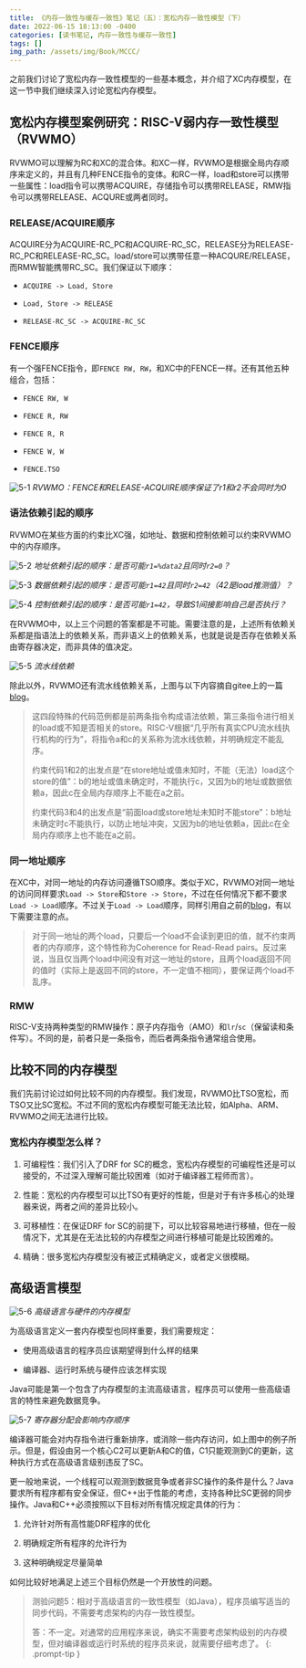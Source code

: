 ```yaml
---
title: 《内存一致性与缓存一致性》笔记（五）：宽松内存一致性模型（下）
date: 2022-06-15 18:13:00 -0400
categories: [读书笔记, 内存一致性与缓存一致性]
tags: []
img_path: /assets/img/Book/MCCC/
---
```


之前我们讨论了宽松内存一致性模型的一些基本概念，并介绍了XC内存模型，在这一节中我们继续深入讨论宽松内存模型。

## 宽松内存模型案例研究：RISC-V弱内存一致性模型（RVWMO）

RVWMO可以理解为RC和XC的混合体。和XC一样，RVWMO是根据全局内存顺序来定义的，并且有几种FENCE指令的变体。和RC一样，load和store可以携带一些属性：load指令可以携带ACQUIRE，存储指令可以携带RELEASE，RMW指令可以携带RELEASE、ACQURE或两者同时。

### RELEASE/ACQUIRE顺序

ACQUIRE分为ACQUIRE-RC_PC和ACQUIRE-RC_SC，RELEASE分为RELEASE-RC_PC和RELEASE-RC_SC。load/store可以携带任意一种ACQURE/RELEASE，而RMW智能携带RC_SC。我们保证以下顺序：

- `ACQUIRE -> Load, Store`

- `Load, Store -> RELEASE`

- `RELEASE-RC_SC -> ACQUIRE-RC_SC`

### FENCE顺序

有一个强FENCE指令，即`FENCE RW, RW`，和XC中的FENCE一样。还有其他五种组合，包括：

- `FENCE RW, W`

- `FENCE R, RW`

- `FENCE R, R`

- `FENCE W, W`

- `FENCE.TSO`

![5-1](5-1.png)
_RVWMO：FENCE和RELEASE-ACQUIRE顺序保证了r1和r2不会同时为0_

### 语法依赖引起的顺序

RVWMO在某些方面的约束比XC强，如地址、数据和控制依赖可以约束RVWMO中的内存顺序。

![5-2](5-2.png)
_地址依赖引起的顺序：是否可能`r1=%data2`且同时`r2=0`？_

![5-3](5-3.png)
_数据依赖引起的顺序：是否可能`r1=42`且同时`r2=42`（42是load推测值）？_

![5-4](5-4.png)
_控制依赖引起的顺序：是否可能`r1=42`，导致S1间接影响自己是否执行？_

在RVWMO中，以上三个问题的答案都是不可能。需要注意的是，上述所有依赖关系都是指语法上的依赖关系，而非语义上的依赖关系，也就是说是否存在依赖关系由寄存器决定，而非具体的值决定。

![5-5](5-5.png)
_流水线依赖_

除此以外，RVWMO还有流水线依赖关系，上图与以下内容摘自gitee上的一篇[blog](https://gitee.com/laokz/OS-kernel-test/blob/master/memorder/riscv.md)。

> 这四段特殊的代码范例都是前两条指令构成语法依赖，第三条指令进行相关的load或不知是否相关的store。RISC-V根据“几乎所有真实CPU流水线执行机构的行为”，将指令a和c的关系称为流水线依赖，并明确规定不能乱序。
>
> 约束代码1和2的出发点是“在store地址或值未知时，不能（无法）load这个store的值”：b的地址或值未确定时，不能执行c，又因为b的地址或数据依赖a，因此c在全局内存顺序上不能在a之前。
>
> 约束代码3和4的出发点是“前面load或store地址未知时不能store”：b地址未确定时c不能执行，以防止地址冲突，又因为b的地址依赖a，因此c在全局内存顺序上也不能在a之前。

### 同一地址顺序

在XC中，对同一地址的内存访问遵循TSO顺序。类似于XC，RVWMO对同一地址的访问同样要求`Load -> Store`和`Store -> Store`，不过在任何情况下都不要求`Load -> Load`顺序。不过关于`Load -> Load`顺序，同样引用自之前的[blog](https://gitee.com/laokz/OS-kernel-test/blob/master/memorder/riscv.md)，有以下需要注意的点。

> 对于同一地址的两个load，只要后一个load不会读到更旧的值，就不约束两者的内存顺序，这个特性称为Coherence for Read-Read pairs。反过来说，当且仅当两个load中间没有对这一地址的store，且两个load返回不同的值时（实际上是返回不同的store，不一定值不相同），要保证两个load不乱序。

### RMW

RISC-V支持两种类型的RMW操作：原子内存指令（AMO）和`lr`/`sc`（保留读和条件写）。不同的是，前者只是一条指令，而后者两条指令通常组合使用。

## 比较不同的内存模型

我们先前讨论过如何比较不同的内存模型。我们发现，RVWMO比TSO宽松，而TSO又比SC宽松。不过不同的宽松内存模型可能无法比较，如Alpha、ARM、RVWMO之间无法进行比较。

### 宽松内存模型怎么样？

1. 可编程性：我们引入了DRF for SC的概念，宽松内存模型的可编程性还是可以接受的，不过深入理解可能比较困难（如对于编译器工程师而言）。

1. 性能：宽松的内存模型可以比TSO有更好的性能，但是对于有许多核心的处理器来说，两者之间的差异比较小。

1. 可移植性：在保证DRF for SC的前提下，可以比较容易地进行移植，但在一般情况下，尤其是在无法比较的内存模型之间进行移植可能是比较困难的。

1. 精确：很多宽松内存模型没有被正式精确定义，或者定义很模糊。

## 高级语言模型

![5-6](5-6.png)
_高级语言与硬件的内存模型_

为高级语言定义一套内存模型也同样重要，我们需要规定：

- 使用高级语言的程序员应该期望得到什么样的结果

- 编译器、运行时系统与硬件应该怎样实现

Java可能是第一个包含了内存模型的主流高级语言，程序员可以使用一些高级语言的特性来避免数据竞争。

![5-7](5-7.png)
_寄存器分配会影响内存顺序_

编译器可能会对内存指令进行重新排序，或消除一些内存访问，如上图中的例子所示。但是，假设由另一个核心C2可以更新A和C的值，C1只能观测到C的更新，这种执行方式在高级语言级别违反了SC。

更一般地来说，一个线程可以观测到数据竞争或者非SC操作的条件是什么？Java要求所有程序都有安全保证，但C++出于性能的考虑，支持各种比SC更弱的同步操作。Java和C++必须按照以下目标对所有情况规定具体的行为：

1. 允许针对所有高性能DRF程序的优化

1. 明确规定所有程序的允许行为

1. 这种明确规定尽量简单

如何比较好地满足上述三个目标仍然是一个开放性的问题。

> 测验问题5：相对于高级语言的一致性模型（如Java），程序员编写适当的同步代码，不需要考虑架构的内存一致性模型。
> 
> 答：不一定。对通常的应用程序来说，确实不需要考虑架构级别的内存模型，但对编译器或运行时系统的程序员来说，就需要仔细考虑了。
{: .prompt-tip }
